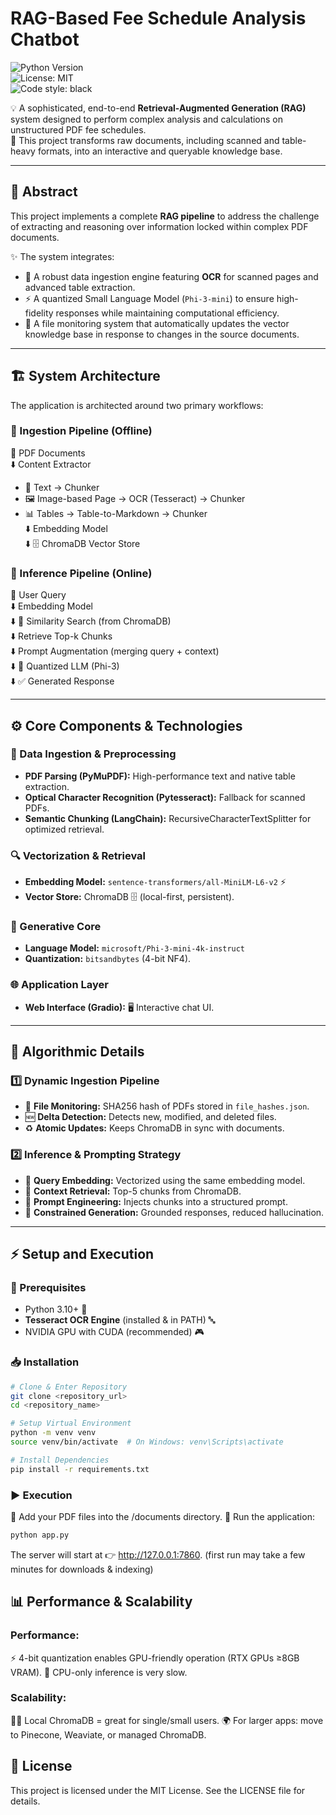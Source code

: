 # RAG-Based Fee Schedule Analysis Chatbot  

![Python Version](https://img.shields.io/badge/Python-3.11+-blue.svg)  
![License: MIT](https://img.shields.io/badge/License-MIT-yellow.svg)  
![Code style: black](https://img.shields.io/badge/code%20style-black-000000.svg)  

💡 A sophisticated, end-to-end **Retrieval-Augmented Generation (RAG)** system designed to perform complex analysis and calculations on unstructured PDF fee schedules.  
📑 This project transforms raw documents, including scanned and table-heavy formats, into an interactive and queryable knowledge base.  

---

## 📘 Abstract  
This project implements a complete **RAG pipeline** to address the challenge of extracting and reasoning over information locked within complex PDF documents.  

✨ The system integrates:  
- 📝 A robust data ingestion engine featuring **OCR** for scanned pages and advanced table extraction.  
- ⚡ A quantized Small Language Model (`Phi-3-mini`) to ensure high-fidelity responses while maintaining computational efficiency.  
- 🔄 A file monitoring system that automatically updates the vector knowledge base in response to changes in the source documents.  

---

## 🏗️ System Architecture  

The application is architected around two primary workflows:  

### 🔹 Ingestion Pipeline (Offline)  
📄 PDF Documents  
   ⬇️ Content Extractor  
   - 📝 Text → Chunker  
   - 🖼️ Image-based Page → OCR (Tesseract) → Chunker  
   - 📊 Tables → Table-to-Markdown → Chunker  
   ⬇️ Embedding Model  
   ⬇️ 🗄️ ChromaDB Vector Store  

### 🔹 Inference Pipeline (Online)  
💬 User Query  
   ⬇️ Embedding Model  
   ⬇️ 🔎 Similarity Search (from ChromaDB)  
   ⬇️ Retrieve Top-k Chunks  
   ⬇️ Prompt Augmentation (merging query + context)  
   ⬇️ 🤖 Quantized LLM (Phi-3)  
   ⬇️ ✅ Generated Response  

---

## ⚙️ Core Components & Technologies  

### 📂 Data Ingestion & Preprocessing  
- **PDF Parsing (PyMuPDF):** High-performance text and native table extraction.  
- **Optical Character Recognition (Pytesseract):** Fallback for scanned PDFs.  
- **Semantic Chunking (LangChain):** RecursiveCharacterTextSplitter for optimized retrieval.  

### 🔍 Vectorization & Retrieval  
- **Embedding Model:** `sentence-transformers/all-MiniLM-L6-v2` ⚡  
- **Vector Store:** ChromaDB 🗄️ (local-first, persistent).  

### 🤖 Generative Core  
- **Language Model:** `microsoft/Phi-3-mini-4k-instruct`  
- **Quantization:** `bitsandbytes` (4-bit NF4).  

### 🌐 Application Layer  
- **Web Interface (Gradio):** 🖥️ Interactive chat UI.  

---

## 📑 Algorithmic Details  

### 1️⃣ Dynamic Ingestion Pipeline  
- 🔐 **File Monitoring:** SHA256 hash of PDFs stored in `file_hashes.json`.  
- 🆕 **Delta Detection:** Detects new, modified, and deleted files.  
- ♻️ **Atomic Updates:** Keeps ChromaDB in sync with documents.  

### 2️⃣ Inference & Prompting Strategy  
- 🧭 **Query Embedding:** Vectorized using the same embedding model.  
- 🔎 **Context Retrieval:** Top-5 chunks from ChromaDB.  
- 📝 **Prompt Engineering:** Injects chunks into a structured prompt.  
- 🚫 **Constrained Generation:** Grounded responses, reduced hallucination.  

---

## ⚡ Setup and Execution  

### 🔧 Prerequisites  
- Python 3.10+ 🐍  
- **Tesseract OCR Engine** (installed & in PATH) 🔤  
- NVIDIA GPU with CUDA (recommended) 🎮  

### 📥 Installation  

```bash
# Clone & Enter Repository
git clone <repository_url>
cd <repository_name>

# Setup Virtual Environment
python -m venv venv
source venv/bin/activate  # On Windows: venv\Scripts\activate

# Install Dependencies
pip install -r requirements.txt
```

### ▶️ Execution
📂 Add your PDF files into the /documents directory.
🚀 Run the application:

```bash
python app.py
```

The server will start at 👉 http://127.0.0.1:7860.
(first run may take a few minutes for downloads & indexing)

## 📊 Performance & Scalability

### Performance:
⚡ 4-bit quantization enables GPU-friendly operation (RTX GPUs ≥8GB VRAM).
🐢 CPU-only inference is very slow.

### Scalability:
🧑‍💻 Local ChromaDB = great for single/small users.
🌍 For larger apps: move to Pinecone, Weaviate, or managed ChromaDB.

## 📜 License
This project is licensed under the MIT License.
See the LICENSE file for details.

